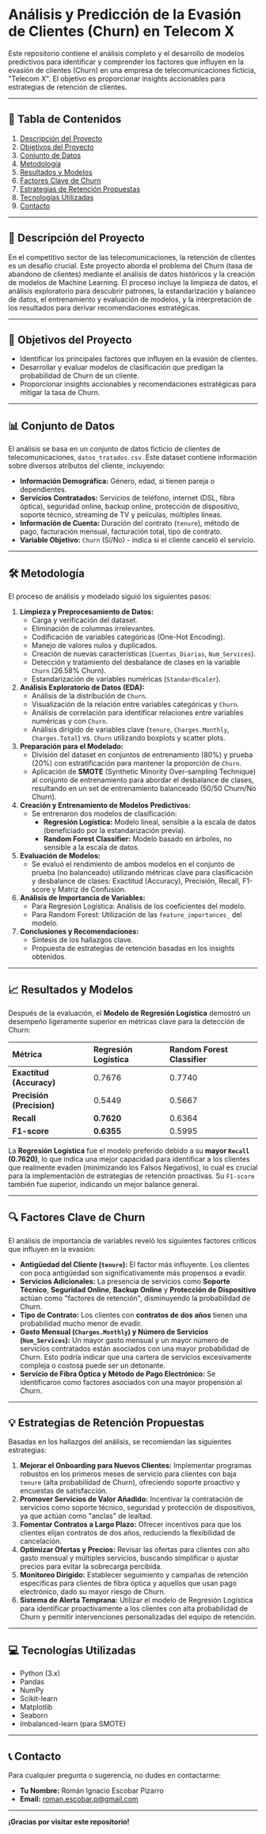 # Análisis y Predicción de la Evasión de Clientes (Churn) en Telecom X

Este repositorio contiene el análisis completo y el desarrollo de modelos predictivos para identificar y comprender los factores que influyen en la evasión de clientes (Churn) en una empresa de telecomunicaciones ficticia, "Telecom X". El objetivo es proporcionar insights accionables para estrategias de retención de clientes.

---

## 📄 Tabla de Contenidos

1.  [Descripción del Proyecto](#-descripción-del-proyecto)
2.  [Objetivos del Proyecto](#-objetivos-del-proyecto)
3.  [Conjunto de Datos](#-conjunto-de-datos)
4.  [Metodología](#-metodología)
5.  [Resultados y Modelos](#-resultados-y-modelos)
6.  [Factores Clave de Churn](#-factores-clave-de-churn)
7.  [Estrategias de Retención Propuestas](#-estrategias-de-retención-propuestas)
8.  [Tecnologías Utilizadas](#-tecnologías-utilizadas)
9. [Contacto](#-contacto)

---

## 🚀 Descripción del Proyecto

En el competitivo sector de las telecomunicaciones, la retención de clientes es un desafío crucial. Este proyecto aborda el problema del Churn (tasa de abandono de clientes) mediante el análisis de datos históricos y la creación de modelos de Machine Learning. El proceso incluye la limpieza de datos, el análisis exploratorio para descubrir patrones, la estandarización y balanceo de datos, el entrenamiento y evaluación de modelos, y la interpretación de los resultados para derivar recomendaciones estratégicas.

---

## 🎯 Objetivos del Proyecto

* Identificar los principales factores que influyen en la evasión de clientes.
* Desarrollar y evaluar modelos de clasificación que predigan la probabilidad de Churn de un cliente.
* Proporcionar insights accionables y recomendaciones estratégicas para mitigar la tasa de Churn.

---

## 📊 Conjunto de Datos

El análisis se basa en un conjunto de datos ficticio de clientes de telecomunicaciones, `datos_tratados.csv`. Este dataset contiene información sobre diversos atributos del cliente, incluyendo:

* **Información Demográfica:** Género, edad, si tienen pareja o dependientes.
* **Servicios Contratados:** Servicios de teléfono, internet (DSL, fibra óptica), seguridad online, backup online, protección de dispositivo, soporte técnico, streaming de TV y películas, múltiples líneas.
* **Información de Cuenta:** Duración del contrato (`tenure`), método de pago, facturación mensual, facturación total, tipo de contrato.
* **Variable Objetivo:** `Churn` (Sí/No) - indica si el cliente canceló el servicio.

---

## 🛠️ Metodología

El proceso de análisis y modelado siguió los siguientes pasos:

1.  **Limpieza y Preprocesamiento de Datos:**
    * Carga y verificación del dataset.
    * Eliminación de columnas irrelevantes.
    * Codificación de variables categóricas (One-Hot Encoding).
    * Manejo de valores nulos y duplicados.
    * Creación de nuevas características (`Cuentas_Diarias`, `Num_Services`).
    * Detección y tratamiento del desbalance de clases en la variable `Churn` (26.58% Churn).
    * Estandarización de variables numéricas (`StandardScaler`).
2.  **Análisis Exploratorio de Datos (EDA):**
    * Análisis de la distribución de `Churn`.
    * Visualización de la relación entre variables categóricas y `Churn`.
    * Análisis de correlación para identificar relaciones entre variables numéricas y con `Churn`.
    * Análisis dirigido de variables clave (`tenure`, `Charges.Monthly`, `Charges.Total`) vs. `Churn` utilizando boxplots y scatter plots.
3.  **Preparación para el Modelado:**
    * División del dataset en conjuntos de entrenamiento (80%) y prueba (20%) con estratificación para mantener la proporción de `Churn`.
    * Aplicación de **SMOTE** (Synthetic Minority Over-sampling Technique) al conjunto de entrenamiento para abordar el desbalance de clases, resultando en un set de entrenamiento balanceado (50/50 Churn/No Churn).
4.  **Creación y Entrenamiento de Modelos Predictivos:**
    * Se entrenaron dos modelos de clasificación:
        * **Regresión Logística:** Modelo lineal, sensible a la escala de datos (beneficiado por la estandarización previa).
        * **Random Forest Classifier:** Modelo basado en árboles, no sensible a la escala de datos.
5.  **Evaluación de Modelos:**
    * Se evaluó el rendimiento de ambos modelos en el conjunto de prueba (no balanceado) utilizando métricas clave para clasificación y desbalance de clases: Exactitud (Accuracy), Precisión, Recall, F1-score y Matriz de Confusión.
6.  **Análisis de Importancia de Variables:**
    * Para Regresión Logística: Análisis de los coeficientes del modelo.
    * Para Random Forest: Utilización de las `feature_importances_` del modelo.
7.  **Conclusiones y Recomendaciones:**
    * Síntesis de los hallazgos clave.
    * Propuesta de estrategias de retención basadas en los insights obtenidos.

---

## 📈 Resultados y Modelos

Después de la evaluación, el **Modelo de Regresión Logística** demostró un desempeño ligeramente superior en métricas clave para la detección de Churn:

| Métrica                  | Regresión Logística | Random Forest Classifier |
| :----------------------- | :------------------ | :----------------------- |
| **Exactitud (Accuracy)** | 0.7676              | 0.7740                   |
| **Precisión (Precision)**| 0.5449              | 0.5667                   |
| **Recall**               | **0.7620**          | 0.6364                   |
| **F1-score**             | **0.6355**          | 0.5995                   |

La **Regresión Logística** fue el modelo preferido debido a su **mayor `Recall` (0.7620)**, lo que indica una mejor capacidad para identificar a los clientes que realmente evaden (minimizando los Falsos Negativos), lo cual es crucial para la implementación de estrategias de retención proactivas. Su `F1-score` también fue superior, indicando un mejor balance general.

---

## 🔍 Factores Clave de Churn

El análisis de importancia de variables reveló los siguientes factores críticos que influyen en la evasión:

* **Antigüedad del Cliente (`tenure`):** El factor más influyente. Los clientes con poca antigüedad son significativamente más propensos a evadir.
* **Servicios Adicionales:** La presencia de servicios como **Soporte Técnico**, **Seguridad Online**, **Backup Online** y **Protección de Dispositivo** actúan como "factores de retención", disminuyendo la probabilidad de Churn.
* **Tipo de Contrato:** Los clientes con **contratos de dos años** tienen una probabilidad mucho menor de evadir.
* **Gasto Mensual (`Charges.Monthly`) y Número de Servicios (`Num_Services`):** Un mayor gasto mensual y un mayor número de servicios contratados están asociados con una mayor probabilidad de Churn. Esto podría indicar que una cartera de servicios excesivamente compleja o costosa puede ser un detonante.
* **Servicio de Fibra Óptica y Método de Pago Electrónico:** Se identificaron como factores asociados con una mayor propensión al Churn.

---

## 💡 Estrategias de Retención Propuestas

Basadas en los hallazgos del análisis, se recomiendan las siguientes estrategias:

1.  **Mejorar el Onboarding para Nuevos Clientes:** Implementar programas robustos en los primeros meses de servicio para clientes con baja `tenure` (alta probabilidad de Churn), ofreciendo soporte proactivo y encuestas de satisfacción.
2.  **Promover Servicios de Valor Añadido:** Incentivar la contratación de servicios como soporte técnico, seguridad y protección de dispositivos, ya que actúan como "anclas" de lealtad.
3.  **Fomentar Contratos a Largo Plazo:** Ofrecer incentivos para que los clientes elijan contratos de dos años, reduciendo la flexibilidad de cancelación.
4.  **Optimizar Ofertas y Precios:** Revisar las ofertas para clientes con alto gasto mensual y múltiples servicios, buscando simplificar o ajustar precios para evitar la sobrecarga percibida.
5.  **Monitoreo Dirigido:** Establecer seguimiento y campañas de retención específicas para clientes de fibra óptica y aquellos que usan pago electrónico, dado su mayor riesgo de Churn.
6.  **Sistema de Alerta Temprana:** Utilizar el modelo de Regresión Logística para identificar proactivamente a los clientes con alta probabilidad de Churn y permitir intervenciones personalizadas del equipo de retención.

---

## 💻 Tecnologías Utilizadas

* Python (3.x)
* Pandas
* NumPy
* Scikit-learn
* Matplotlib
* Seaborn
* Imbalanced-learn (para SMOTE)

---

## 📞 Contacto

Para cualquier pregunta o sugerencia, no dudes en contactarme:

* **Tu Nombre:** Román Ignacio Escobar Pizarro
* **Email:** roman.escobar.p@gmail.com


---

**¡Gracias por visitar este repositorio!**
